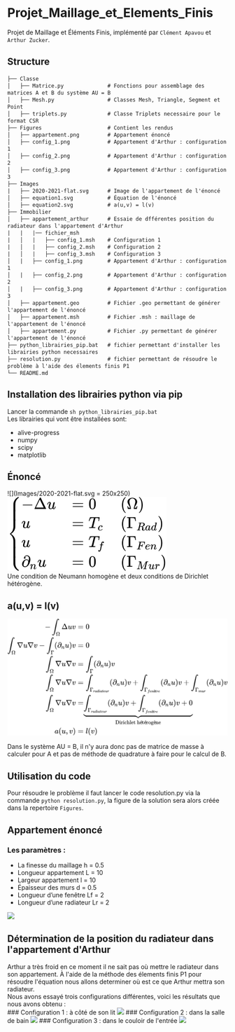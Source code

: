 # Projet_Maillage_et_Elements_Finis

Projet de Maillage et Éléments Finis, implémenté par `Clément Apavou` et `Arthur Zucker`.

## Structure 
```
├── Classe            
│   ├── Matrice.py              # Fonctions pour assemblage des matrices A et B du système AU = B
│   ├── Mesh.py                 # Classes Mesh, Triangle, Segment et Point 
│   ├── triplets.py             # Classe Triplets necessaire pour le format CSR
├── Figures                     # Contient les rendus 
│   ├── appartement.png         # Appartement énoncé
│   ├── config_1.png            # Appartement d'Arthur : configuration 1 
│   ├── config_2.png            # Appartement d'Arthur : configuration 2
│   ├── config_3.png            # Appartement d'Arthur : configuration 3
├── Images                       
|   ├── 2020-2021-flat.svg      # Image de l'appartement de l'énoncé
│   ├── equation1.svg           # Équation de l'énoncé
│   ├── equation2.svg           # a(u,v) = l(v)
├── Immobilier       
│   ├── appartement_arthur      # Essaie de dfférentes position du radiateur dans l'appartement d'Arthur
|   |   |── fichier_msh
|   │   |   ├── config_1.msh    # Configuration 1
|   │   |   ├── config_2.msh    # Configuration 2
|   │   |   ├── config_3.msh    # Configuration 3
│   |   ├── config_1.png        # Appartement d'Arthur : configuration 1 
│   |   ├── config_2.png        # Appartement d'Arthur : configuration 2
│   |   ├── config_3.png        # Appartement d'Arthur : configuration 3
│   ├── appartement.geo         # Fichier .geo permettant de générer l'appartement de l'énoncé 
│   ├── appartement.msh         # Fichier .msh : maillage de l'appartement de l'énoncé   
│   ├── appartement.py          # Fichier .py permettant de générer l'appartement de l'énoncé    
├── python_librairies_pip.bat   # fichier permettant d'installer les librairies python necessaires 
├── resolution.py               # fichier permettant de résoudre le problème à l'aide des élements finis P1
└── README.md
```
## Installation des librairies python via pip

Lancer la commande `sh python_librairies_pip.bat`<br/>
Les librairies qui vont être installées sont: 
* alive-progress
* numpy
* scipy
* matplotlib

##  Énoncé

![](Images/2020-2021-flat.svg = 250x250)
<br/>
![](Images/equation1.svg)
<br/>
Une condition de Neumann homogène et deux conditions de Dirichlet hétérogène.

## a(u,v) = l(v)
![](Images/equation2.svg)

Dans le système AU = B, il n'y aura donc pas de matrice de masse à calculer pour A et pas de méthode de quadrature à faire pour le calcul de B.

## Utilisation du code
Pour résoudre le problème il faut lancer le code resolution.py via la commande `python resolution.py`, la figure de la solution sera alors créée dans la repertoire `Figures`.

## Appartement énoncé

### Les paramètres : 
* La finesse du maillage h = 0.5                   
* Longueur appartement L = 10
* Largeur appartement l = 10
* Épaisseur des murs d = 0.5 
* Longueur d’une fenêtre Lf = 2
* Longueur d’une radiateur Lr = 2

![](Figures/appartement.svg)


## Détermination de la position du radiateur dans l'appartement d'Arthur

Arthur a très froid en ce moment il ne sait pas où mettre le radiateur dans son appartement. À l'aide de la méthode des élements finis P1 pour résoudre l'équation nous allons determiner où est ce que Arthur mettra son radiateur. <br/>
Nous avons essayé trois configurations différentes, voici les résultats que nous avons obtenu : <br/>
### Configuration 1 : à côté de son lit 
![](Figures/config_1.svg)
### Configuration 2 : dans la salle de bain
![](Figures/config_2.svg)
### Configuration 3 : dans le couloir de l'entrée
![](Figures/config_3.svg)